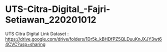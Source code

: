 # UTS-Citra-Digital_-Fajri-Setiawan_220201012
UTS Citra Digital
Link Dataset : https://drive.google.com/drive/folders/1Dr5k_kBHDfPZ5QLDuuKnJXJY3wt64CVC?usp=sharing
